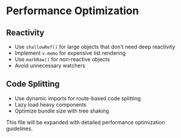 # Performance Optimization

## Reactivity

- Use `shallowRef()` for large objects that don't need deep reactivity
- Implement `v-memo` for expensive list rendering
- Use `markRaw()` for non-reactive objects
- Avoid unnecessary watchers

## Code Splitting

- Use dynamic imports for route-based code splitting
- Lazy load heavy components
- Optimize bundle size with tree shaking

This file will be expanded with detailed performance optimization guidelines.
